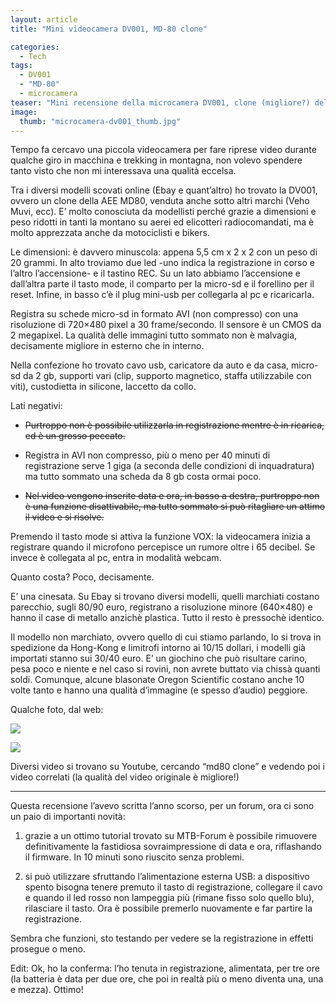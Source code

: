 ```yaml
---
layout: article
title: "Mini videocamera DV001, MD-80 clone"

categories: 
  - Tech
tags: 
  - DV001
  - "MD-80"
  - microcamera
teaser: "Mini recensione della microcamera DV001, clone (migliore?) della MD-80"
image: 
  thumb: "microcamera-dv001_thumb.jpg"
---
```


Tempo fa cercavo una piccola videocamera per fare riprese video durante qualche giro in macchina e trekking in montagna, non volevo spendere tanto visto che non mi interessava una qualità eccelsa.

Tra i diversi modelli scovati online (Ebay e quant’altro) ho trovato la DV001, ovvero un clone della AEE MD80, venduta anche sotto altri marchi (Veho Muvi, ecc).
E’ molto conosciuta da modellisti perché grazie a dimensioni e peso ridotti in tanti la montano su aerei ed elicotteri radiocomandati, ma è molto apprezzata anche da motociclisti e bikers.

Le dimensioni: è davvero minuscola: appena 5,5 cm x 2 x 2 con un peso di 20 grammi.
In alto troviamo due led -uno indica la registrazione in corso e l’altro l’accensione- e il tastino REC.
Su un lato abbiamo l’accensione e dall’altra parte il tasto mode, il comparto per la micro-sd e il forellino per il reset.
Infine, in basso c’è il plug mini-usb per collegarla al pc e ricaricarla.

Registra su schede micro-sd in formato AVI (non compresso) con una risoluzione di 720×480 pixel a 30 frame/secondo. Il sensore è un CMOS da 2 megapixel.
La qualità delle immagini tutto sommato non è malvagia, decisamente migliore in esterno che in interno.

Nella confezione ho trovato cavo usb, caricatore da auto e da casa, micro-sd da 2 gb, supporti vari (clip, supporto magnetico, staffa utilizzabile con viti), custodietta in silicone, laccetto da collo.

Lati negativi:
- ~~Purtroppo non è possibile utilizzarla in registrazione mentre è in ricarica, ed è un grosso peccato.~~  

- Registra in AVI non compresso, più o meno per 40 minuti di registrazione serve 1 giga (a seconda delle condizioni di inquadratura) ma tutto sommato una scheda da 8 gb costa ormai poco.

- ~~Nel video vengono inserite data e ora, in basso a destra, purtroppo non è una funzione disattivabile, ma tutto sommato si può ritagliare un attimo il video e si risolve.~~

Premendo il tasto mode si attiva la funzione VOX: la videocamera inizia a registrare quando il microfono percepisce un rumore oltre i 65 decibel. Se invece è collegata al pc, entra in modalità webcam.

Quanto costa? Poco, decisamente.

E’ una cinesata. Su Ebay si trovano diversi modelli, quelli marchiati costano parecchio, sugli 80/90 euro, registrano a risoluzione minore (640×480) e hanno il case di metallo anzichè plastica. Tutto il resto è pressochè identico.

Il modello non marchiato, ovvero quello di cui stiamo parlando, lo si trova in spedizione da Hong-Kong e limitrofi intorno ai 10/15 dollari, i modelli già importati stanno sui 30/40 euro.
E’ un giochino che può risultare carino, pesa poco e niente e nel caso si rovini, non avrete buttato via chissà quanti soldi.
Comunque, alcune blasonate Oregon Scientific costano anche 10 volte tanto e hanno una qualità d’immagine (e spesso d’audio) peggiore.

Qualche foto, dal web:

![](http://i41.tinypic.com/256ber8.jpg)

![](http://i40.tinypic.com/119nthx.gif)

Diversi video si trovano su Youtube, cercando “md80 clone” e vedendo poi i video correlati (la qualità del video originale è migliore!)

-----------

Questa recensione l’avevo scritta l’anno scorso, per un forum, ora ci sono un paio di importanti novità:

1) grazie a un ottimo tutorial trovato su MTB-Forum è possibile rimuovere definitivamente la fastidiosa sovraimpressione di data e ora, riflashando il firmware. In 10 minuti sono riuscito senza problemi.

2) si può utilizzare sfruttando l’alimentazione esterna USB: a dispositivo spento bisogna tenere premuto il tasto di registrazione, collegare il cavo e quando il led rosso non lampeggia più (rimane fisso solo quello blu), rilasciare il tasto. Ora è possibile premerlo nuovamente e far partire la registrazione.

Sembra che funzioni, sto testando per vedere se la registrazione in effetti prosegue o meno.

Edit:
Ok, ho la conferma: l’ho tenuta in registrazione, alimentata, per tre ore (la batteria è data per due ore, che poi in realtà più o meno diventa una, una e mezza). Ottimo!
